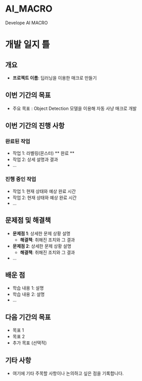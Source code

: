 # AI_MACRO
Develope AI MACRO

# 개발 일지 틀

## 개요
- **프로젝트 이름**: 딥러닝을 이용한 매크로 만들기

## 이번 기간의 목표
- 주요 목표 : Object Detection 모델을 이용해 자동 사냥 매크로 개발

## 이번 기간의 진행 사항
### 완료된 작업
- 작업 1: 라벨링(몬스터) ** 완료 **
- 작업 2: 상세 설명과 결과
- ...

### 진행 중인 작업
- 작업 1: 현재 상태와 예상 완료 시간
- 작업 2: 현재 상태와 예상 완료 시간
- ...

## 문제점 및 해결책
- **문제점 1**: 상세한 문제 상황 설명
  - **해결책**: 취해진 조치와 그 결과
- **문제점 2**: 상세한 문제 상황 설명
  - **해결책**: 취해진 조치와 그 결과
- ...

## 배운 점
- 학습 내용 1: 설명
- 학습 내용 2: 설명
- ...

## 다음 기간의 목표
- 목표 1
- 목표 2
- 추가 목표 (선택적)

## 기타 사항
- 여기에 기타 주목할 사항이나 논의하고 싶은 점을 기록합니다.


